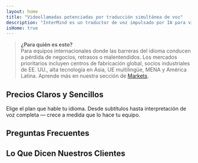 ```yaml
---
layout: home
title: "Videollamadas potenciadas por traducción simultánea de voz"
description: "InterMind es un traductor de voz impulsado por IA para videollamadas en tiempo real. Traduce e interpreta el habla instantáneamente en más de 100 idiomas con una voz natural similar a la humana. Sin complementos, sin descargas — solo reuniones multilingües fluidas para equipos globales."
isHome: true
---
```


<!-- text="Videollamadas potenciadas por traducción simultánea de voz." -->
<!-- text="Las aulas tardan años; InterMind ofrece comprensión en tiempo real hoy, en todos los idiomas." -->
<!-- text="Reuniones por video **multilingües** con interpretación de **voz**" -->
<!-- title="Reuniones por video con **interpretación** en vivo" -->

<HeroSection
title="Reúnete en **cualquier** idioma"
text="Habla en tu idioma nativo. Escucha a todos los demás — como si también lo hablaran.">

<AuthButton text="Escucha la diferencia" buttonClass="brand"/>
<!-- <ContactFormModalNav buttonText="Solicitar una Demo"/>
<NavButton to="#pricing" buttonClass="alt" buttonLabel="Precios" /> -->
</HeroSection>

> **¿Para quién es esto?**  
> Para equipos internacionales donde las barreras del idioma conducen a pérdida de negocios, retrasos o malentendidos. Los mercados prioritarios incluyen centros de fabricación global, socios industriales de EE. UU., alta tecnología en Asia, UE multilingüe, MENA y América Latina. Aprende más en nuestra sección de [Markets](./product/markets).

<span id="1"></span>
<FeatureBlock :card="{
  title: 'Traducción ≠ Comprensión. Esto es lo siguiente.',
  details: 'Sin importar el idioma, **tu voz es escuchada — y comprendida** — como si compartieran la misma lengua.',
    items: [
      '⚡︎ De forma natural, en [tiempo real](/product/how-it-works), y sin subtítulos ni retrasos.',
      '✧ La interpretación impulsada por IA captura el tono, la intención y la terminología específica de la industria.',
    ],
  link: './product/what-is-intermind',
  src: {
    light: '/1.png',
    dark: '/1.png',
  },
  inversion: false
}" />

<span id="2"></span>
<FeatureBlock :card="{
    title: 'La mente dentro de tus reuniones',
    details: 'InterMind convierte cada llamada multilingüe en conocimiento claro y consultable.',
    items: [
      '🔍 **Pregunta cualquier cosa** — la IA encuentra respuestas **en todas tus reuniones**.',
      '✧ Extrae automáticamente tareas, responsables y fechas límite.',
      '✧ Resume los puntos clave en cualquier idioma — instantáneamente.',
    ],
    link: '/product/how-it-works#🧩-deep-memory-deep-understanding',
    src: {
      light: '/2l.png',
      dark: '/2d.png',
    },
    inversion: true
  }" />

<span id="3"></span>
<FeatureBlock :card="{
    title: 'Diseñado para reuniones serias — no solo para charlar',
    details: 'InterMind es una **plataforma de reuniones por video de nivel profesional**, no un complemento o plugin ligero.',
    items: [
      '✧ Resolución 1080p, supresión inteligente de ruido, programación, moderación, compartir pantalla, grabación, chat de participantes, integración de calendario y traducción — todo incluido, listo para usar.',
      '✧ **Gratis para siempre** — sin tarjeta de crédito, sin límite de tiempo.',
    ],
    link: '/product/how-it-works',
    src: {
      light: '/3.png',
      dark: '/3.png',
    },
    inversion: false
  }" />

<span id="4"></span>
<FeatureBlock
  :card="{
    title: 'Privacidad donde importa',
    details:
      'InterMind está construido para conversaciones críticas de confianza — donde la privacidad y el control son más importantes.',
    items: [
      '⚡︎ [Privacidad basada en regiones](/product/privacy-architecture) — UE, EE. UU., SE Asia',
      '✧ Cumple con: GDPR, CCPA, UAE PDPL',
      '✧ **Cero entrenamiento de datos**. Sin acceso de terceros.'
    ],
    link: '/product/privacy-architecture',
    src: {
      light: '/4.png',
      dark: '/4.png',
    },
    inversion: true
  }"
/>

<span id="Pricing"></span>

## Precios Claros y Sencillos

Elige el plan que hable tu idioma. Desde subtítulos hasta interpretación de voz completa — crece a medida que lo hace tu equipo.

<PricingPlans :plans="[
  {
    title: '**Básico** 1 usuario',
    price: '**Gratis**',
    details: '25 reuniones gratuitas',
    items: [
      'Reuniones de video de 100 participantes [💬](#3)',
      '30GB de almacenamiento compartido por usuario',
      '**Traducción de voz simultánea** [💬](#1)',
      'Asistente de reuniones con IA para notas y resúmenes [💬](#2)',
    ],
  },
  {
    title: '**Pro** 1-99 usuarios',
    price: '**$20** /mes/usuario, facturado anualmente',
    details: 'o $25 facturado mensualmente',
    items: [
      'Reuniones de video de 150 participantes [💬](#3)',
      '2TB de almacenamiento compartido por usuario',
      '**Traducción de voz simultánea** [💬](#1)',
      'Asistente de reuniones con IA para notas y resúmenes [💬](#2)',
    ],
  },
  {
    title: '**Empresarial** 1-250 usuarios',
    price: '**Precio personalizado**',
    details: 'Diseñado para privacidad y cumplimiento',
    items: [
      'Reuniones de video de 500 participantes [💬](#3)',
      '5TB de almacenamiento compartido por usuario',
      '**Traducción de voz simultánea** [💬](#1)',
      '**Colega IA**. Parece humano. Suena natural. Más inteligente que tú 👽.',
      '**Enrutamiento de privacidad por región** (UE / EE.UU. / Asia) [💬](#4)',
    ],
  }
]">
<AuthButton text="Prueba gratis" buttonClass="alt"/>
<AuthButton text="Comprar ahora" buttonClass="brand"/>
<ContactFormModalNav buttonText="Habla con nuestro equipo" buttonClass="alt"/>
</PricingPlans>

<span id="FAQ"></span>

## Preguntas Frecuentes

<AccordionGroup :items="
[
  {
    q: '¿Qué es un usuario con licencia y qué es un participante?',
    a: 'Un *usuario con licencia* tiene una licencia gratuita o de pago y puede programar reuniones dentro de los límites de su plan. Los *participantes* son invitados — **no necesitan una cuenta o licencia** para unirse y pueden conectarse desde cualquier dispositivo **gratuitamente**.'
  },
  {
    q: '¿Cuántos participantes pueden unirse a una reunión?',
    a: 'Depende de tu plan: *Basic* admite hasta **100 participantes**, *Pro* hasta **150**, y *Business* hasta **500**.'
  },
  {
    q: '¿Cuántas personas pueden usar una licencia de InterMind?',
    a: 'Cada *usuario con licencia* puede organizar **reuniones ilimitadas**. Si varios miembros del equipo necesitan organizar reuniones simultáneamente, cada uno necesitará su propia licencia.'
  },
  {
    q: '¿La interpretación de voz funciona en todos los planes?',
    a: 'Sí, la *interpretación de voz* está disponible en todos los planes. En *Basic*, funciona solo con **subtítulos**. *Pro* y *Business* desbloquean **interpretación completa de voz a voz**, mayor capacidad y funciones avanzadas.'
  },
  {
    q: '¿Cuál es la duración máxima de una reunión?',
    a: 'Las reuniones pueden durar hasta **24 horas** en todos los planes.'
  },
  {
    q: '¿Puedo grabar reuniones?',
    a: 'Sí, todos los planes admiten **grabación de reuniones**. Las grabaciones se almacenan de forma segura en tu cuenta y son accesibles en cualquier momento.'
  },
  {
    q: '¿Hay un límite en el número de reuniones que puedo organizar?',
    a: 'No. Puedes organizar **reuniones ilimitadas** — incluso en el plan *Free Basic*. Los planes *Pro* y *Business* ofrecen más potencia, participantes y control.'
  },
  {
    q: '¿Qué pasa si necesito más almacenamiento para grabaciones?',
    a: '*Pro* incluye **2 TB** de almacenamiento compartido por usuario. *Business* ofrece **5 TB**. ¿Necesitas más? **Contáctanos** para opciones personalizadas.'
  },
  {
    q: '¿Cómo garantiza InterMind la privacidad y seguridad de los datos?',
    a: 'InterMind es **privado por diseño**. Todos los datos se procesan y almacenan en tu región seleccionada — *UE, EE. UU. o Asia*. Cumplimos con **GDPR, CCPA y UAE PDPL**, y **nunca usamos tu contenido** para entrenamiento o acceso de terceros.'
  },
  {
    q: '¿Puedo probar InterMind antes de comprar un plan?',
    a: 'Absolutamente. El plan *Free Basic* te da acceso completo a las funciones principales — incluyendo **reuniones multilingües**, **subtítulos** y un **asistente de IA**. Sin tarjeta de crédito, **sin límite de tiempo**. Actualiza cuando quieras.'
  },
  {
    q: '¿Qué pasa si necesito ayuda o soporte?',
    a: 'El soporte está disponible a través de nuestro **centro de ayuda**, **correo electrónico** y **chat en vivo**. Los usuarios de *Business* obtienen **soporte prioritario** con un contacto dedicado.'
  },
  {
    q: '¿Puedo cancelar mi suscripción en cualquier momento?',
    a: 'Sí. Los *planes mensuales* se cancelan al final del ciclo de facturación. Los *planes anuales* se pueden cancelar con un **reembolso prorrateado**.'
  },
  {
    q: '¿Cómo actualizo o bajo de categoría mi plan?',
    a: 'Puedes cambiar tu plan en cualquier momento a través de tu **configuración de cuenta**. Los cambios surten efecto **inmediatamente**.'
  },
  {
    q: '¿Qué idiomas admite InterMind para la interpretación de voz?',
    a: 'Admitimos **más de 100 idiomas** con interpretación de voz en tiempo real. La lista sigue creciendo — consulta nuestro sitio web para actualizaciones.'
  },
  {
    q: '¿Puedo usar InterMind para webinars o eventos grandes?',
    a: 'Sí. Los planes *Pro* y *Business* son ideales para **reuniones grandes y webinars** — con soporte para hasta **500 participantes** en *Business*.'
  }
]
"/>

<span id="Testimonials"></span>

## Lo Que Dicen Nuestros Clientes

<AutoScrollTestimonials testimonialsUrl="/testimonials.json"/>